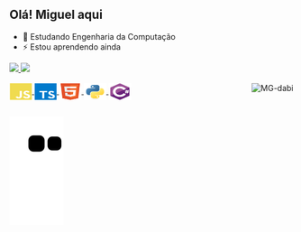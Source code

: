 ## Olá! Miguel aqui


- 🌱 Estudando Engenharia da Computação
- ⚡ Estou aprendendo ainda

 <div>
  <a href="https://github.com/mbdxd">
  <img height="160em" src="https://github-readme-stats.vercel.app/api?username=mbdxd&show_icons=true&theme=dark&include_all_commits=true&count_private=true"/>
  <img height="180em" src="https://github-readme-stats.vercel.app/api/top-langs/?username=mbdxd&layout=compact&langs_count=7&theme=dark"/>
</div>
<div style="display: inline_block"><br>
  <img align="center" alt="MG-Js" height="30" width="40" src="https://raw.githubusercontent.com/devicons/devicon/master/icons/javascript/javascript-plain.svg">
  <img align="center" alt="MG-Ts" height="30" width="40" src="https://raw.githubusercontent.com/devicons/devicon/master/icons/typescript/typescript-plain.svg">
  <img align="center" alt="MG-HTML" height="30" width="40" src="https://raw.githubusercontent.com/devicons/devicon/master/icons/html5/html5-original.svg">
  <img align="center" alt="MG-Python" height="30" width="40" src="https://raw.githubusercontent.com/devicons/devicon/master/icons/python/python-original.svg">
  <img align="center" alt="Rafa-Csharp" height="30" width="40" src="https://raw.githubusercontent.com/devicons/devicon/master/icons/csharp/csharp-original.svg">
   <img height="170em" <img align="right" alt="MG-dabi" src="https://media.giphy.com/media/KyEtBQgz6S4lVuHNfT/giphy.gif?cid=ecf05e47ilom11deo5e7zm8ubudu0yyyknjkm3cimg6ozdjz&rid=giphy.gif&ct=g">
</div>
 
  ##
  
<div> 
 
  ![Snake animation](https://github.com/rafaballerini/rafaballerini/blob/output/github-contribution-grid-snake.svg)
 
</div>
